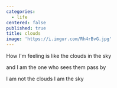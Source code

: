 ```yaml
---
categories:
  - life
centered: false
published: true
title: clouds
image: 'https://i.imgur.com/Rh4rBvG.jpg'
---
```

How I'm feeling
is like the clouds
in the sky

and I am the one
who sees them
pass by

I am not the clouds
I am the sky